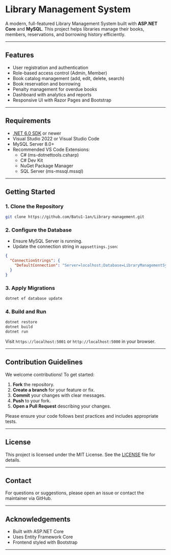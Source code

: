 # Library Management System

A modern, full-featured Library Management System built with **ASP.NET Core** and **MySQL**. This project helps libraries manage their books, members, reservations, and borrowing history efficiently.

---

## Features

- User registration and authentication
- Role-based access control (Admin, Member)
- Book catalog management (add, edit, delete, search)
- Book reservation and borrowing
- Penalty management for overdue books
- Dashboard with analytics and reports
- Responsive UI with Razor Pages and Bootstrap

---

## Requirements

- [.NET 6.0 SDK](https://dotnet.microsoft.com/download) or newer
- Visual Studio 2022 or Visual Studio Code
- MySQL Server 8.0+
- Recommended VS Code Extensions:
  - C# (ms-dotnettools.csharp)
  - C# Dev Kit
  - NuGet Package Manager
  - SQL Server (ms-mssql.mssql)

---

## Getting Started

### 1. Clone the Repository

```bash
git clone https://github.com/Batu1-1an/Library-management.git
```

### 2. Configure the Database

- Ensure MySQL Server is running.
- Update the connection string in `appsettings.json`:

```json
{
  "ConnectionStrings": {
    "DefaultConnection": "Server=localhost;Database=LibraryManagementSystem;User=root;Password=YOUR_PASSWORD;"
  }
}
```

### 3. Apply Migrations

```bash
dotnet ef database update
```

### 4. Build and Run

```bash
dotnet restore
dotnet build
dotnet run
```

Visit `https://localhost:5001` or `http://localhost:5000` in your browser.

---

## Contribution Guidelines

We welcome contributions! To get started:

1. **Fork** the repository.
2. **Create a branch** for your feature or fix.
3. **Commit** your changes with clear messages.
4. **Push** to your fork.
5. **Open a Pull Request** describing your changes.

Please ensure your code follows best practices and includes appropriate tests.

---

## License

This project is licensed under the MIT License. See the [LICENSE](../LICENSE) file for details.

---

## Contact

For questions or suggestions, please open an issue or contact the maintainer via GitHub.

---

## Acknowledgements

- Built with ASP.NET Core
- Uses Entity Framework Core
- Frontend styled with Bootstrap

---